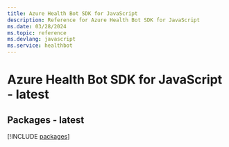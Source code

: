 ```yaml
---
title: Azure Health Bot SDK for JavaScript
description: Reference for Azure Health Bot SDK for JavaScript
ms.date: 03/28/2024
ms.topic: reference
ms.devlang: javascript
ms.service: healthbot
---
```

# Azure Health Bot SDK for JavaScript - latest
## Packages - latest
[!INCLUDE [packages](health-bot-index.md)]